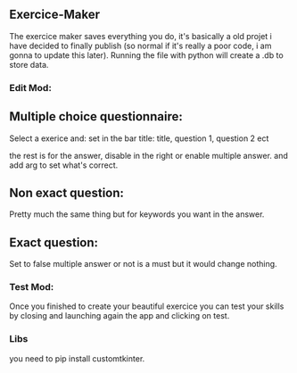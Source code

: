 ## Exercice-Maker
The exercice maker saves everything you do, it's basically a old projet i have decided to finally publish (so normal if it's really a poor code, i am gonna to update this later). Running the file with python will create a .db to store data.

### Edit Mod:

## Multiple choice questionnaire:
Select a exerice and:
set in the bar title:
title, question 1, question 2 ect

the rest is for the answer, disable in the right or enable multiple answer.
and add arg to set what's correct.

## Non exact question:
Pretty much the same thing but for keywords you want in the answer.

## Exact question:
Set to false multiple answer or not is a must but it would change nothing.

### Test Mod:
Once you finished to create your beautiful exercice you can test your skills by closing and launching again the app and clicking on test.

### Libs
you need to pip install customtkinter.
